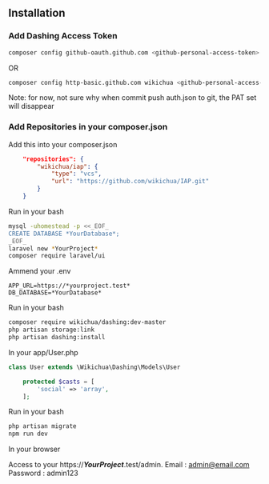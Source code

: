 ## Installation

### Add Dashing Access Token

```bash
composer config github-oauth.github.com <github-personal-access-token>
```

OR

```bash
composer config http-basic.github.com wikichua <github-personal-access-token>
```

Note: for now, not sure why when commit push auth.json to git, the PAT set will disappear

### Add Repositories in your composer.json

Add this into your composer.json

```json
    "repositories": {
        "wikichua/iap": {
            "type": "vcs",
            "url": "https://github.com/wikichua/IAP.git"
        }
    }
```

Run in your bash

```bash
mysql -uhomestead -p <<_EOF_
CREATE DATABASE *YourDatabase*;
_EOF_
laravel new *YourProject*
composer require laravel/ui
```

Ammend your .env

```env
APP_URL=https://*yourproject.test*
DB_DATABASE=*YourDatabase*
```

Run in your bash

```bash
composer require wikichua/dashing:dev-master
php artisan storage:link
php artisan dashing:install
```

In your app/User.php

```php
class User extends \Wikichua\Dashing\Models\User
```

```php
    protected $casts = [
        'social' => 'array',
    ];
```

Run in your bash

```bash
php artisan migrate
npm run dev
```

In your browser

Access to your https://***YourProject***.test/admin.
Email : admin@email.com
Password : admin123
